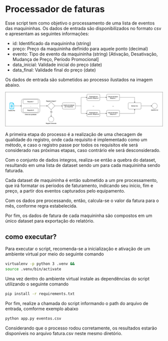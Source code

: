 # Processador de faturas

Esse script tem como objetivo o processamento de uma lista de eventos das maquininhas. Os dados de entrada são disponibilizados no formato csv e apresentam as seguintes informações:
* id: Identificado da maquininha  (string)
* preço: Preço da maquininha definido para aquele ponto (decimal)
* evento: Tipo de evento da maquininha (string) [Ativação, Desativação, Mudança de Preço, Período Promocional]
* data_inicial: Validade inicial do preço (date)
* data_final: Validade final do preço (date)

Os dados de entrada são submetidos ao processo ilustados na imagem abaixo.

![processo](stne34.png)

A primeira etapa do processo é a realização de uma checagem de qualidade do registro, onde cada requisito é implementado como um método, e caso o registro passe por todos os requisitos ele será considerado nas próximas etapas, caso contrário ele será desconsiderado.

Com o conjunto de dados integros, realiza-se então a quebra do dataset, resultando em uma lista de dataset sendo um para cada maquininha sendo faturada.

Cada dataset de maquininha é então submetido a um pre processamento, que irá formatar os períodos de faturamento, indicando seu início, fim e preço, a partir dos eventos capturados pelo equipamento. 

Com os dados pre processando, então, calcula-se o valor da fatura para o mês, conforme regra estabelecida.

Por fim, os dados de fatura de cada maquininha são compostos em um único dataset para exportação do relatório.

## como executar?

Para executar o script, recomenda-se a inicialização e ativação de um ambiente virtual por meio do seguinte comando

```bash
virtualenv -p python 3 .venv &&
source .venv/bin/activate
```

Uma vez dentro do ambiente virtual instale as dependências do script utilizando o seguinte comando

```bash
pip install -r requirements.txt
```

Por fim, realize a chamada do script informando o path do arquivo de entrada, comforme exemplo abaixo

```bash
python app.py eventos.csv 
```

Considerando que o processo rodou corretamente, os resultados estarão disponíveis no arquivo fatura.csv neste mesmo diretório.